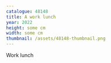 ```yaml
---
catalogue: 48148
title: A work lunch
year: 2022
height: some cm
width: some cm
thumbnail: /assets/48148-thumbnail.png
---
```

Work lunch
